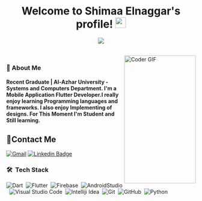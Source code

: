 <h1 align="center"> <!-- <img src="https://raw.githubusercontent.com/MartinHeinz/MartinHeinz/master/wave.gif" width="25px"> --> Welcome to Shimaa Elnaggar's profile! 
<img src="https://media.giphy.com/media/hvRJCLFzcasrR4ia7z/giphy.gif" width="28">
</h1>

<p align="center">
  <img src="https://readme-typing-svg.demolab.com/?lines=+Mobile+Application+Flutter+Developer" style="color:black" />
</p>
</h1>

<!-- # Hello! <img src="https://raw.githubusercontent.com/MartinHeinz/MartinHeinz/master/wave.gif" width="30px"> My Name is Mayar, Welcome To My Github Profile ♥  -->
<!-- <img src="https://github.com/Govindv7555/Govindv7555/blob/main/49e76e0596857673c5c80c85b84394c1.gif" width=1000px height=95px> -->

<br/>
<img align="right" src="https://media4.giphy.com/media/9D7JJAsoOxH1vajS6b/giphy.gif?cid=ecf05e479xot6euzlldn776kf4doyupwku41m7z30uyifi4s&ep=v1_gifs_related&rid=giphy.gif&ct=g" alt="Coder GIF" width="190" height="340">
<h3>🚀 About Me</h3> 
<h4> Recent Graduate | Al-Azhar University - Systems and Computers Department. I'm a Mobile Application Flutter Developer.I really enjoy learning Programming languages and frameworks.  I also enjoy Implementing of designs. For This Moment I'm Student and Still learning. </h4>



## 🔗Contact Me
[![Gmail](https://img.shields.io/badge/-Gmail-c14438?style=flat-square&logo=Gmail&logoColor=white&link=mailto:shimaaibrahim072@gmail.com)](mailto:shimaaibrahim072@gmail.com)
[![Linkedin Badge](https://img.shields.io/badge/-LinkedIn-blue?style=flat-square&logo=Linkedin&logoColor=white&link=https://www.linkedin.com/in/shimaa-elnaggar-80b3021b2/)](https://www.linkedin.com/in/shimaa-elnaggar-80b3021b2/)
### 🛠 &nbsp;Tech Stack
![Dart](https://img.shields.io/badge/-Dart-05122A?style=flat&logo=Dart)&nbsp;
![Flutter](https://img.shields.io/badge/-Flutter-05122A?style=flat&logo=Flutter&logoColor=563D7C)&nbsp;
![Firebase](https://img.shields.io/badge/-Firebase-05122A?style=flat&logo=Firebase)&nbsp;
![AndroidStudio](https://img.shields.io/badge/-AndroidStudio-05122A?style=flat&logo=AndroidStudio&logoColor=1572B6)&nbsp;
![Visual Studio Code](https://img.shields.io/badge/-Visual%20Studio%20Code-05122A?style=flat&logo=visual-studio-code&logoColor=007ACC)&nbsp;
![Intelliji Idea](https://img.shields.io/badge/-intelliji%20idea-05122A?style=flat&logo=intelliji-idea&logoColor=007ACC)&nbsp;
![Git](https://img.shields.io/badge/-Git-05122A?style=flat&logo=git)&nbsp;
![GitHub](https://img.shields.io/badge/-GitHub-05122A?style=flat&logo=github)&nbsp;
![Python](https://img.shields.io/badge/-Python%20-05122A?style=flat&logo=python)&nbsp;


<!-- ### 🔗 Links
[![FaceBook](https://img.shields.io/badge/FaceBook-385490?style=for-the-badge&logo=FaceBook&logoColor=white)](https://www.facebook.com/mayar.mahmoud.10236/)
[![linkedin](https://img.shields.io/badge/linkedin-0a66c2?style=for-the-badge&logo=linkedin&logoColor=white)](https://www.linkedin.com/in/mayar-mahmoud-01b05a265/)
<a href="mailto:mahmoudmayar251@gmail.com"><img  src="https://img.shields.io/badge/Gmail-D14836?style=for-the-badge&logo=gmail&logoColor=white"></a> -->



<!-- ### Stats
[![Top Langs](https://github-readme-stats.vercel.app/api/top-langs/?username=AmrSayed74&layout=compact)](https://github.com/anuraghazra/github-readme-stats)
---
<br/>
-->

